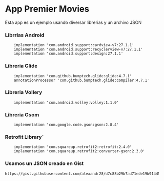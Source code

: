 # App Premier Movies

Esta app es un ejemplo usando diversar librerias y un archivo JSON

### Librrias Android
```
    implementation 'com.android.support:cardview-v7:27.1.1'
    implementation 'com.android.support:recyclerview-v7:27.1.1'
    implementation 'com.android.support:design:27.1.1'
```
### Libreria Glide
```
    implementation 'com.github.bumptech.glide:glide:4.7.1'
    annotationProcessor 'com.github.bumptech.glide:compiler:4.7.1'
   ```
### Libreria Vollery
```
    implementation 'com.android.volley:volley:1.1.0'
```
### Libreria Gsom
```
    implementation 'com.google.code.gson:gson:2.8.4'
```   
    
### Retrofit Library`
```
    implementation 'com.squareup.retrofit2:retrofit:2.4.0'
    implementation 'com.squareup.retrofit2:converter-gson:2.3.0'
```      

### Usamos un JSON creado en Gist

```
https://gist.githubusercontent.com/alexandr28/d7c88b29b7ad71ede19b91445b2f040e/raw/72e1579bf377b7744090c6b4b3c1160b957e0c46/films.json
``` 
